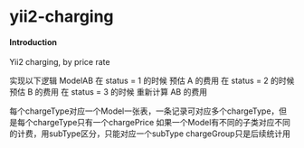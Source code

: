 # yii2-charging

#### Introduction
Yii2 charging, by price rate

实现以下逻辑
ModelAB
在 status = 1 的时候 预估 A 的费用
在 status = 2 的时候 预估 B 的费用
在 status = 3 的时候 重新计算 AB 的费用

每个chargeType对应一个Model一张表，一条记录可对应多个chargeType，但是每个chargeType只有一个chargePrice
如果一个Model有不同的子类对应不同的计费，用subType区分，只能对应一个subType
chargeGroup只是后续统计用
